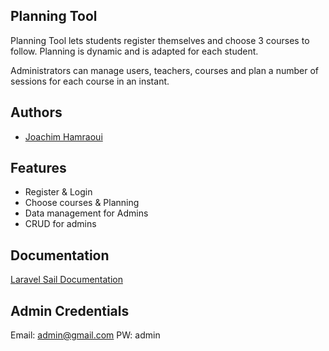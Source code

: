 
## Planning Tool
Planning Tool lets students register themselves and choose 3 courses to follow. Planning is dynamic and is adapted for each student.

Administrators can manage users, teachers, courses and plan a number of sessions for each course in an instant.
## Authors

- [Joachim Hamraoui](https://github.com/JoachimHamraoui)





## Features

- Register & Login
- Choose courses & Planning
- Data management for Admins
- CRUD for admins


## Documentation

[Laravel Sail Documentation](https://laravel.com/docs/10.x/sail)





## Admin Credentials

Email: admin@gmail.com
PW: admin
